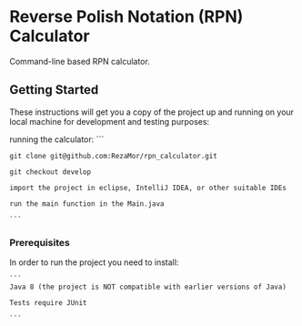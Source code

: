 # Reverse Polish Notation (RPN) Calculator

Command-line based RPN calculator.


## Getting Started

These instructions will get you a copy of the project up and running on your local machine for development and testing purposes:

running the calculator: 
	```
	
	git clone git@github.com:RezaMor/rpn_calculator.git
	
	git checkout develop
	
	import the project in eclipse, IntelliJ IDEA, or other suitable IDEs
	
	run the main function in the Main.java
	
	```

### Prerequisites

In order to run the project you need to install:

	```
	Java 8 (the project is NOT compatible with earlier versions of Java)
	
	Tests require JUnit
	
	``` 

